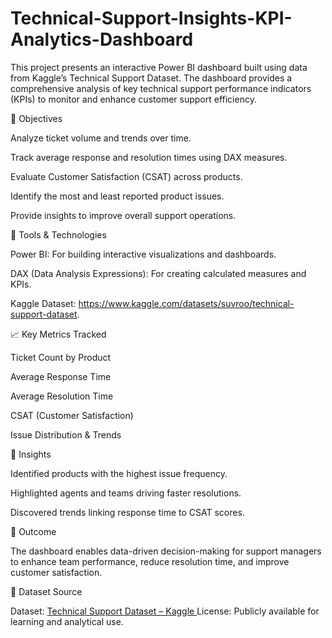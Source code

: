 # Technical-Support-Insights-KPI-Analytics-Dashboard

This project presents an interactive Power BI dashboard built using data from Kaggle’s Technical Support Dataset. The dashboard provides a comprehensive analysis of key technical support performance indicators (KPIs) to monitor and enhance customer support efficiency.

🎯 Objectives

Analyze ticket volume and trends over time.

Track average response and resolution times using DAX measures.

Evaluate Customer Satisfaction (CSAT) across products.

Identify the most and least reported product issues.

Provide insights to improve overall support operations.

🧠 Tools & Technologies

Power BI: For building interactive visualizations and dashboards.

DAX (Data Analysis Expressions): For creating calculated measures and KPIs.

Kaggle Dataset: https://www.kaggle.com/datasets/suvroo/technical-support-dataset.

📈 Key Metrics Tracked

Ticket Count by Product

Average Response Time

Average Resolution Time

CSAT (Customer Satisfaction)

Issue Distribution & Trends

🧩 Insights

Identified products with the highest issue frequency.

Highlighted agents and teams driving faster resolutions.

Discovered trends linking response time to CSAT scores.

🚀 Outcome

The dashboard enables data-driven decision-making for support managers to enhance team performance, reduce resolution time, and improve customer satisfaction.

📂 Dataset Source

Dataset: [Technical Support Dataset – Kaggle
](https://www.kaggle.com/datasets/suvroo/technical-support-dataset)
License: Publicly available for learning and analytical use.
